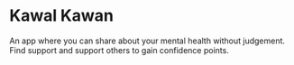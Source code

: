# Kawal Kawan

An app where you can share about your mental health without judgement. Find support and support others to gain confidence points.
